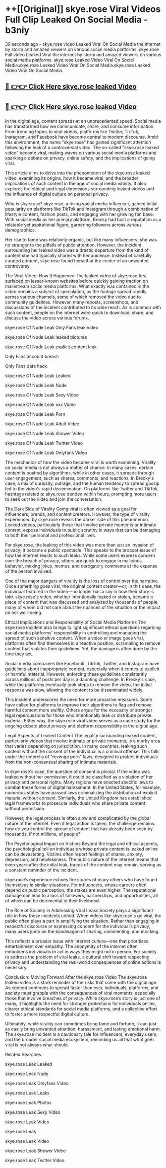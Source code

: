 # ++[[Original]] skye.rose Viral Videos Full Clip Leaked On Social Media - b3niy<br>

39 seconds ago - skye.rose video Leaked Viral On Social Media the internet by storm and amazed viewers on various social media platforms.
skye.rose Full video Leaked Viral the internet by storm and amazed viewers on various social media platforms. skye.rose Leaked Video Viral On Social Media.skye.rose Leaked Video Viral On Social Media.skye.rose Leaked Video Viral On Social Media.<br>


## [🔴 👉👉 Click Here skye.rose leaked Video ](https://onlyclips.site?title=skye.rose&ref=git)

## [🔴 👉👉 Click Here skye.rose leaked Video ](https://onlyclips.site?title=skye.rose&ref=git)

In the digital age, content spreads at an unprecedented speed. Social media has transformed how we communicate, share, and consume information. From trending topics to viral videos, platforms like Twitter, TikTok, Instagram, and Facebook have become central to modern discourse. Amid this environment, the name "skye.rose" has gained significant attention following the leak of a controversial video. The so-called "skye.rose leaked video" became viral, making waves on various social media platforms and sparking a debate on privacy, online safety, and the implications of going viral.

This article aims to delve into the phenomenon of the skye.rose leaked video, examining its origins, how it became viral, and the broader implications of such content in the age of social media virality. It also explores the ethical and legal dimensions surrounding leaked videos and the influence of digital culture on personal privacy.

Who is skye.rose?
skye.rose, a rising social media influencer, gained initial popularity on platforms like TikTok and Instagram through a combination of lifestyle content, fashion posts, and engaging with her growing fan base. With social media as her primary platform, Brecky had built a reputation as a relatable yet aspirational figure, garnering followers across various demographics.

Her rise to fame was relatively organic, but like many influencers, she was no stranger to the pitfalls of public attention. However, the incident surrounding her leaked video was a drastic departure from the kind of content she had typically shared with her audience. Instead of carefully curated content, skye.rose found herself at the center of an unwanted controversy.

The Viral Video: How It Happened
The leaked video of skye.rose first surfaced on lesser-known websites before quickly gaining traction on mainstream social media platforms. What exactly was contained in the video remains a subject of speculation, as the footage spread rapidly across various channels, some of which removed the video due to community guidelines. However, many reposts, screenshots, and discussions of the incident contributed to its wide reach. As is common with such content, people on the internet were quick to download, share, and discuss the video across various forums.

skye.rose Of Nude Leak Only Fans leak video

skye.rose Of Nude Leak leaked pictures

skye.rose Of Nude Leak explicit content leak

Only Fans account breach

Only Fans data hack

skye.rose Of Nude Leak Leaked

skye.rose Of Nude Leak Nude

skye.rose Of Nude Leak Sexy Video

skye.rose Of Nude Leak xxx Video

skye.rose Of Nude Leak Porn

skye.rose Of Nude Leak Adult Video

skye.rose Of Nude Leak Shower Video

skye.rose Of Nude Leak Twitter Video

skye.rose Of Nude Leak Onlyfans Video

The mechanics of how the video became viral is worth examining. Virality on social media is not always a matter of chance. In many cases, certain content is pushed by algorithms, while in other cases, it spreads through user engagement, such as shares, comments, and reactions. In Brecky's case, a mix of curiosity, outrage, and the human tendency to spread gossip led to the video's rapid dissemination. On platforms like Twitter and TikTok, hashtags related to skye.rose trended within hours, prompting more users to seek out the video and join the conversation.

The Dark Side of Virality
Going viral is often viewed as a goal for influencers, brands, and content creators. However, the type of virality experienced by skye.rose reveals the darker side of this phenomenon. Leaked videos, particularly those that involve private moments or intimate content, expose individuals to public scrutiny in ways that can be damaging to both their personal and professional lives.

For skye.rose, the leaking of this video was more than just an invasion of privacy; it became a public spectacle. This speaks to the broader issue of how the internet reacts to such leaks. While some users express concern over the breach of privacy, others are quick to engage in malicious behavior, making jokes, memes, and derogatory comments at the expense of the person involved.

One of the major dangers of virality is the loss of control over the narrative. Once something goes viral, the original content creator—or, in this case, the individual featured in the video—no longer has a say in how their story is told. skye.rose's video, whether intentionally leaked or stolen, became a piece of content that was discussed and analyzed by thousands of people, many of whom did not care about the nuances of the situation or the impact on her well-being.

Ethical Implications and Responsibility of Social Media Platforms
The skye.rose incident also brings to light significant ethical questions regarding social media platforms' responsibility in controlling and managing the spread of such sensitive content. When a video or image goes viral, platforms often find themselves in a reactive position, scrambling to remove content that violates their guidelines. Yet, the damage is often done by the time they act.

Social media companies like Facebook, TikTok, Twitter, and Instagram have guidelines about inappropriate content, especially when it comes to explicit or harmful material. However, enforcing these guidelines consistently across millions of posts per day is a daunting challenge. In Brecky's case, while the platforms eventually took steps to remove the video, the initial response was slow, allowing the content to be disseminated widely.

This incident underscores the need for more proactive measures. Some have called for platforms to improve their algorithms to flag and remove harmful content more swiftly. Others argue for the necessity of stronger legal repercussions for those who intentionally leak or distribute private material. Either way, the skye.rose viral video serves as a case study for the ongoing debate about privacy and platform responsibility in the digital age.

Legal Aspects of Leaked Content
The legality surrounding leaked content, particularly videos that involve intimate or private moments, is a murky area that varies depending on jurisdiction. In many countries, leaking such content without the consent of the individual is a criminal offense. This falls under the umbrella of "revenge porn" laws, designed to protect individuals from the non-consensual sharing of intimate materials.

In skye.rose's case, the question of consent is pivotal. If the video was leaked without her permission, it could be classified as a violation of her privacy and personal rights. Many regions have enacted specific laws to combat these forms of digital harassment. In the United States, for example, numerous states have passed laws criminalizing the distribution of explicit material without consent. Similarly, the United Kingdom has established legal frameworks to prosecute individuals who share private content without permission.

However, the legal process is often slow and complicated by the global nature of the internet. Even if legal action is taken, the challenge remains: how do you control the spread of content that has already been seen by thousands, if not millions, of people?

The Psychological Impact on Victims
Beyond the legal and ethical aspects, the psychological toll on individuals whose private content is leaked online can be devastating. Victims often report feelings of shame, anxiety, depression, and helplessness. The public nature of the internet means that even years after the initial leak, traces of the content may remain, serving as a constant reminder of the incident.

skye.rose’s experience echoes the stories of many others who have found themselves in similar situations. For influencers, whose careers often depend on public perception, the stakes are even higher. The reputational damage can lead to a loss of followers, partnerships, and opportunities, all of which can be detrimental to their livelihood.

The Role of Society in Addressing Viral Leaks
Society plays a significant role in how these incidents unfold. When videos like skye.rose's go viral, the public often plays a part in amplifying the situation. Rather than engaging in respectful discourse or expressing concern for the individual’s privacy, many users jump on the bandwagon of sharing, commenting, and mocking.

This reflects a broader issue with internet culture—one that prioritizes entertainment over empathy. The anonymity of the internet often emboldens individuals to act in ways they might not in person. For society to address the problem of viral leaks, a cultural shift toward respecting privacy and understanding the real-world consequences of online actions is necessary.

Conclusion: Moving Forward After the skye.rose Video
The skye.rose leaked video is a stark reminder of the risks that come with the digital age. As content continues to spread faster than ever, individuals, platforms, and society must grapple with the consequences of viral moments, especially those that involve breaches of privacy. While skye.rose’s story is just one of many, it highlights the need for stronger protections for individuals online, clearer ethical standards for social media platforms, and a collective effort to foster a more respectful digital culture.

Ultimately, while virality can sometimes bring fame and fortune, it can just as easily bring unwanted attention, harassment, and lasting emotional harm. The skye.rose incident is a cautionary tale for influencers, everyday users, and the broader social media ecosystem, reminding us all that what goes viral is not always what should.

Related Searches :

skye.rose Leak Leaked

skye.rose Leak Nude

skye.rose Leak Onlyfans Video

skye.rose Leak Leaks

skye.rose Leak Photos

skye.rose Leak Sexy Video

skye.rose Leak Video

skye.rose Leak

skye.rose Leak Video

skye.rose Leak Shower Video

skye.rose Leak Twitter Video

